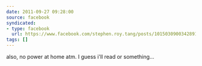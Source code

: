 ```yaml
---
date: 2011-09-27 09:28:00
source: facebook
syndicated:
- type: facebook
  url: https://www.facebook.com/stephen.roy.tang/posts/10150309003428912
tags: []
---
```


also, no power at home atm. I guess i'll read or something...